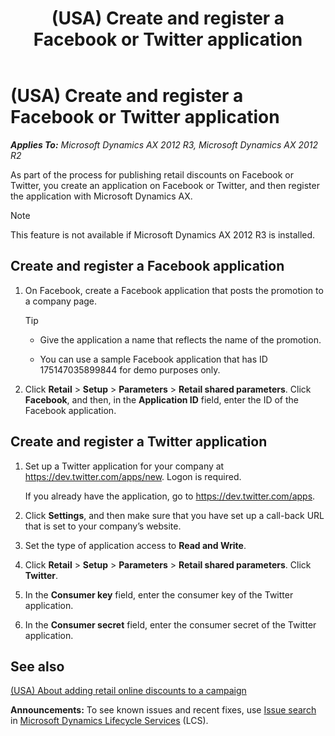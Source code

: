 ﻿---
title: (USA) Create and register a Facebook or Twitter application
TOCTitle: (USA) Create and register a Facebook or Twitter application
ms:assetid: 9bd5492a-cd7a-4cf3-a8c1-d57821e6b6f8
ms:mtpsurl: https://technet.microsoft.com/en-us/library/JJ682098(v=AX.60)
ms:contentKeyID: 49655585
ms.date: 04/18/2014
mtps_version: v=AX.60
---

# (USA) Create and register a Facebook or Twitter application 


_**Applies To:** Microsoft Dynamics AX 2012 R3, Microsoft Dynamics AX 2012 R2_

As part of the process for publishing retail discounts on Facebook or Twitter, you create an application on Facebook or Twitter, and then register the application with Microsoft Dynamics AX.


> [!NOTE]
> <P>This feature is not available if Microsoft Dynamics AX 2012 R3 is installed.</P>



## Create and register a Facebook application

1.  On Facebook, create a Facebook application that posts the promotion to a company page.
    

    > [!TIP]
    > <UL>
    > <LI>
    > <P>Give the application a name that reflects the name of the promotion.</P>
    > <LI>
    > <P>You can use a sample Facebook application that has ID 175147035899844 for demo purposes only.</P></LI></UL>



2.  Click **Retail** \> **Setup** \> **Parameters** \> **Retail shared parameters**. Click **Facebook**, and then, in the **Application ID** field, enter the ID of the Facebook application.

## Create and register a Twitter application

1.  Set up a Twitter application for your company at <https://dev.twitter.com/apps/new>. Logon is required.
    
    If you already have the application, go to <https://dev.twitter.com/apps>.

2.  Click **Settings**, and then make sure that you have set up a call-back URL that is set to your company’s website.

3.  Set the type of application access to **Read and Write**.

4.  Click **Retail** \> **Setup** \> **Parameters** \> **Retail shared parameters**. Click **Twitter**.

5.  In the **Consumer key** field, enter the consumer key of the Twitter application.

6.  In the **Consumer secret** field, enter the consumer secret of the Twitter application.

## See also

[(USA) About adding retail online discounts to a campaign](usa-about-adding-retail-online-discounts-to-a-campaign.md)

  
**Announcements:** To see known issues and recent fixes, use [Issue search](http://go.microsoft.com/fwlink/?linkid=389258) in [Microsoft Dynamics Lifecycle Services](http://go.microsoft.com/fwlink/?linkid=306505) (LCS).

